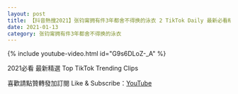 ```yaml
---
layout: post
title: 【抖音熱搜2021】张钧甯拥有件3年都舍不得换的泳衣 2 TikTok Daily 最新必看精選合集2021 01 13
date: 2021-01-13
category: 张钧甯拥有件3年都舍不得换的泳衣
---
```


{% include youtube-video.html id="G9s6DLoZ-_A" %}

2021必看 最新精選 Top TikTok Trending Clips

喜歡請點贊轉發加訂閱 Like & Subscribe：[YouTube](https://www.youtube.com/channel/UCAoR7VcanIPd04uEq_GIylA/videos)

